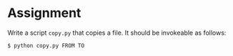 # Assignment

Write a script `copy.py` that copies a file. It should be invokeable as follows:

```bash
$ python copy.py FROM TO
```
